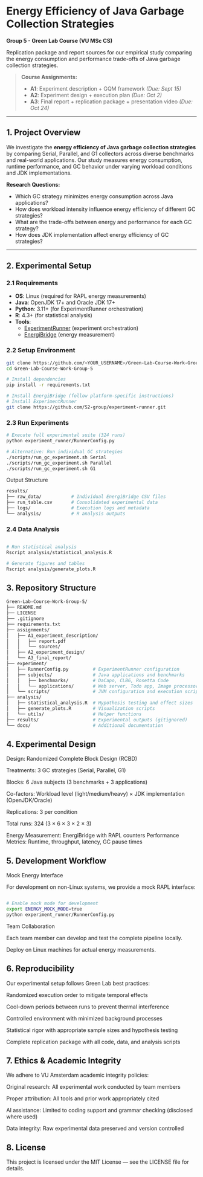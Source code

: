 # Energy Efficiency of Java Garbage Collection Strategies

**Group 5 - Green Lab Course (VU MSc CS)**

Replication package and report sources for our empirical study comparing the energy consumption and performance trade-offs of Java garbage collection strategies.

> **Course Assignments:**
> * **A1**: Experiment description + GQM framework *(Due: Sept 15)*
> * **A2**: Experiment design + execution plan *(Due: Oct 2)*
> * **A3**: Final report + replication package + presentation video *(Due: Oct 24)*

---

## 1. Project Overview

We investigate the **energy efficiency of Java garbage collection strategies** by comparing Serial, Parallel, and G1 collectors across diverse benchmarks and real-world applications. Our study measures energy consumption, runtime performance, and GC behavior under varying workload conditions and JDK implementations.

**Research Questions:**
- Which GC strategy minimizes energy consumption across Java applications?
- How does workload intensity influence energy efficiency of different GC strategies?
- What are the trade-offs between energy and performance for each GC strategy?
- How does JDK implementation affect energy efficiency of GC strategies?

---

## 2. Experimental Setup

### 2.1 Requirements
* **OS**: Linux (required for RAPL energy measurements)
* **Java**: OpenJDK 17+ and Oracle JDK 17+
* **Python**: 3.11+ (for ExperimentRunner orchestration)
* **R**: 4.3+ (for statistical analysis)
* **Tools**:
  * [ExperimentRunner](https://github.com/S2-group/experiment-runner) (experiment orchestration)
  * [EnergiBridge](https://github.com/tdurieux/EnergiBridge) (energy measurement)

### 2.2 Setup Environment
```bash
git clone https://github.com/<YOUR_USERNAME>/Green-Lab-Course-Work-Group-5.git
cd Green-Lab-Course-Work-Group-5

# Install dependencies
pip install -r requirements.txt

# Install EnergiBridge (follow platform-specific instructions)
# Install ExperimentRunner
git clone https://github.com/S2-group/experiment-runner.git
```

### 2.3 Run Experiments

```bash
# Execute full experimental suite (324 runs)
python experiment_runner/RunnerConfig.py

# Alternative: Run individual GC strategies
./scripts/run_gc_experiment.sh Serial
./scripts/run_gc_experiment.sh Parallel
./scripts/run_gc_experiment.sh G1
```

Output Structure
```bash
results/
├── raw_data/           # Individual EnergiBridge CSV files
├── run_table.csv       # Consolidated experimental data
├── logs/               # Execution logs and metadata
└── analysis/           # R analysis outputs
```

### 2.4 Data Analysis
```bash

# Run statistical analysis
Rscript analysis/statistical_analysis.R

# Generate figures and tables
Rscript analysis/generate_plots.R
```

## 3. Repository Structure
```bash
Green-Lab-Course-Work-Group-5/
├── README.md
├── LICENSE
├── .gitignore
├── requirements.txt
├── assignments/
│   ├── A1_experiment_description/
│   │   ├── report.pdf
│   │   └── sources/
│   ├── A2_experiment_design/
│   └── A3_final_report/
├── experiment/
│   ├── RunnerConfig.py         # ExperimentRunner configuration
│   ├── subjects/               # Java applications and benchmarks
│   │   ├── benchmarks/         # DaCapo, CLBG, Rosetta Code
│   │   └── applications/       # Web server, Todo app, Image processor
│   └── scripts/                # JVM configuration and execution scripts
├── analysis/
│   ├── statistical_analysis.R  # Hypothesis testing and effect sizes
│   ├── generate_plots.R        # Visualization scripts
│   └── utils/                  # Helper functions
├── results/                    # Experimental outputs (gitignored)
└── docs/                       # Additional documentation
```

## 4. Experimental Design

Design: Randomized Complete Block Design (RCBD)

Treatments: 3 GC strategies (Serial, Parallel, G1)

Blocks: 6 Java subjects (3 benchmarks + 3 applications)

Co-factors: Workload level (light/medium/heavy) × JDK implementation (OpenJDK/Oracle)

Replications: 3 per condition

Total runs: 324 (3 × 6 × 3 × 2 × 3)

Energy Measurement: EnergiBridge with RAPL counters
Performance Metrics: Runtime, throughput, latency, GC pause times

## 5. Development Workflow
Mock Energy Interface

For development on non-Linux systems, we provide a mock RAPL interface:
```bash

# Enable mock mode for development
export ENERGY_MOCK_MODE=true
python experiment_runner/RunnerConfig.py
```

Team Collaboration

Each team member can develop and test the complete pipeline locally.

Deploy on Linux machines for actual energy measurements.

## 6. Reproducibility

Our experimental setup follows Green Lab best practices:

Randomized execution order to mitigate temporal effects

Cool-down periods between runs to prevent thermal interference

Controlled environment with minimized background processes

Statistical rigor with appropriate sample sizes and hypothesis testing

Complete replication package with all code, data, and analysis scripts

## 7. Ethics & Academic Integrity

We adhere to VU Amsterdam academic integrity policies:

Original research: All experimental work conducted by team members

Proper attribution: All tools and prior work appropriately cited

AI assistance: Limited to coding support and grammar checking (disclosed where used)

Data integrity: Raw experimental data preserved and version controlled

## 8. License

This project is licensed under the MIT License — see the LICENSE
 file for details.





